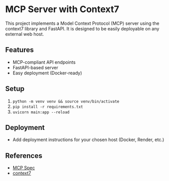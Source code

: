 # MCP Server with Context7

This project implements a Model Context Protocol (MCP) server using the context7 library and FastAPI. It is designed to be easily deployable on any external web host.

## Features
- MCP-compliant API endpoints
- FastAPI-based server
- Easy deployment (Docker-ready)

## Setup
1. `python -m venv venv && source venv/bin/activate`
2. `pip install -r requirements.txt`
3. `uvicorn main:app --reload`

## Deployment
- Add deployment instructions for your chosen host (Docker, Render, etc.)

## References
- [MCP Spec](https://modelcontextprotocol.io/llms-full.txt)
- [context7](https://pypi.org/project/context7/)
